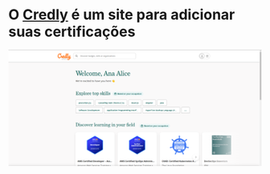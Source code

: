 # O [Credly](https://www.credly.com/) é um site para adicionar suas certificações

![Credly](./image.png)